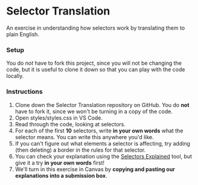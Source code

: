 # Selector Translation

An exercise in understanding how selectors work by translating them to plain English.

### Setup

You do _not_ have to fork this project, since you will not be changing the code, but it is useful to clone it down so that you can play with the code locally.

### Instructions

1. Clone down the Selector Translation repository on GitHub. You do **not** have to fork it, since we won't be turning in a copy of the code.
2. Open styles/styles.css in VS Code.
3. Read through the code, looking at selectors.
4. For each of the first **10** selectors, write **in your own words** what the selector means. You can write this anywhere you'd like.
5. If you can't figure out what elements a selector is affecting, try adding (then deleting) a border in the rules for that selector.
6. You can check your explanation using the [Selectors Explained](https://kittygiraudel.github.io/selectors-explained/) tool, but give it a try **in your own words** first!
7. We'll turn in this exercise in Canvas by **copying and pasting our explanations into a submission box**.
